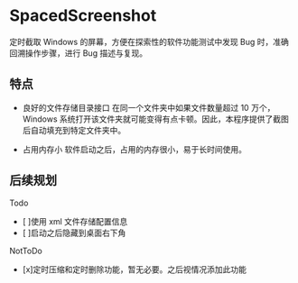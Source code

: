 ﻿# SpacedScreenshot

定时截取 Windows 的屏幕，方便在探索性的软件功能测试中发现 Bug 时，准确回溯操作步骤，进行 Bug 描述与复现。


## 特点

- 良好的文件存储目录接口
    在同一个文件夹中如果文件数量超过 10 万个，Windows 系统打开该文件夹就可能变得有点卡顿。因此，本程序提供了截图后自动填充到特定文件夹中。

- 占用内存小
    软件启动之后，占用的内存很小，易于长时间使用。

## 后续规划

Todo

- [ ]使用 xml 文件存储配置信息
- [ ]启动之后隐藏到桌面右下角

NotToDo

- [x]定时压缩和定时删除功能，暂无必要。之后视情况添加此功能
